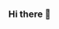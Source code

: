 ### Hi there 👋

<!--
**RDaviddd/rdaviddd** is a ✨ _special_ ✨ repository because its `README.md` (this file) appears on your GitHub profile.

Here are some ideas to get you started:

![Uploading image.png…]()
